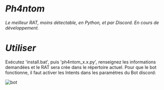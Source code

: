 # <strong><i>Ph4ntom</i></strong>
<i>Le meilleur RAT, moins détectable, en Python, et par Discord. En cours de développement.</i>

# <strong><i>Utiliser</i></strong>
Exécutez 'install.bat', puis 'ph4ntom_x.x.py', renseignez les informations demandées et le RAT sera crée dans le répertoire actuel. 
Pour que le bot fonctionne, il faut activer les Intents dans les paramètres du Bot discord:

![bot](https://user-images.githubusercontent.com/77754159/120925888-f3c6e300-c6da-11eb-90e2-7eb7f4deccc6.png)



